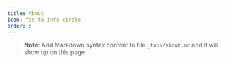 ```yaml
---
title: About
icon: fas fa-info-circle
order: 6
---
```



> **Note**: Add Markdown syntax content to file `_tabs/about.md` and it will show up on this page.
